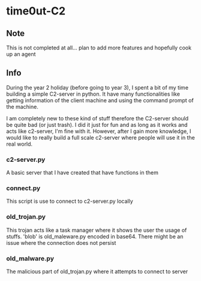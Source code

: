 # time0ut-C2


## Note


This is not completed at all... plan to add more features and hopefully cook up an agent


## Info

During the year 2 holiday (before going to year 3), I spent a bit of my time building a simple C2-server in python. It have many functionalities like getting information of the client machine and using the command prompt of the machine.

I am completely new to these kind of stuff therefore the C2-server should be quite bad (or just trash). I did it just for fun and as long as it works and acts like c2-server, I'm fine with it. However, after I gain more knowledge, I would like to really build a full scale c2-server where people will use it in the real world.


### c2-server.py
A basic server that I have created that have functions in them


### connect.py
This script is use to connect to c2-server.py locally


### old_trojan.py
This trojan acts like a task manager where it shows the user the usage of stuffs. 'blob' is old_maleware.py encoded in base64. There might be an issue where the connection does not persist


### old_malware.py
The malicious part of old_trojan.py where it attempts to connect to server
